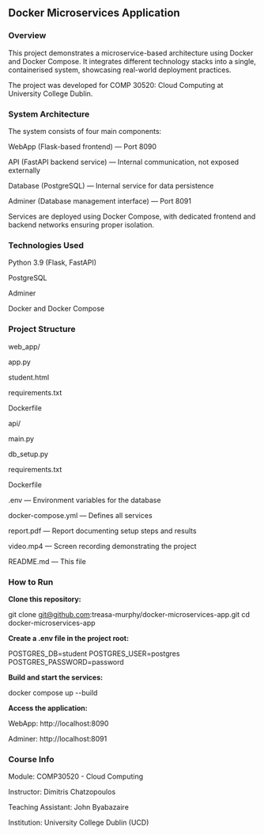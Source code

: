 ## **Docker Microservices Application**

### **Overview**

This project demonstrates a microservice-based architecture using Docker and Docker Compose. It 
integrates different technology stacks into a single, containerised system, showcasing real-world 
deployment practices.

The project was developed for COMP 30520: Cloud Computing at University College Dublin.

### **System Architecture**

The system consists of four main components:

WebApp (Flask-based frontend) — Port 8090

API (FastAPI backend service) — Internal communication, not exposed externally

Database (PostgreSQL) — Internal service for data persistence

Adminer (Database management interface) — Port 8091

Services are deployed using Docker Compose, with dedicated frontend and backend networks ensuring 
proper isolation.

### **Technologies Used**

Python 3.9 (Flask, FastAPI)

PostgreSQL

Adminer

Docker and Docker Compose

### **Project Structure**

web_app/

app.py

student.html

requirements.txt

Dockerfile

api/

main.py

db_setup.py

requirements.txt

Dockerfile

.env — Environment variables for the database

docker-compose.yml — Defines all services

report.pdf — Report documenting setup steps and results

video.mp4 — Screen recording demonstrating the project

README.md — This file

### **How to Run**

**Clone this repository:**

git clone git@github.com:treasa-murphy/docker-microservices-app.git
cd docker-microservices-app

**Create a .env file in the project root:**

POSTGRES_DB=student
POSTGRES_USER=postgres
POSTGRES_PASSWORD=password

**Build and start the services:**

docker compose up --build

**Access the application:**

WebApp: http://localhost:8090

Adminer: http://localhost:8091


### **Course Info**

Module: COMP30520 - Cloud Computing

Instructor: Dimitris Chatzopoulos

Teaching Assistant: John Byabazaire

Institution: University College Dublin (UCD)
